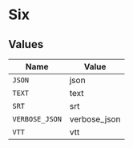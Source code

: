 # Six


## Values

| Name           | Value          |
| -------------- | -------------- |
| `JSON`         | json           |
| `TEXT`         | text           |
| `SRT`          | srt            |
| `VERBOSE_JSON` | verbose_json   |
| `VTT`          | vtt            |